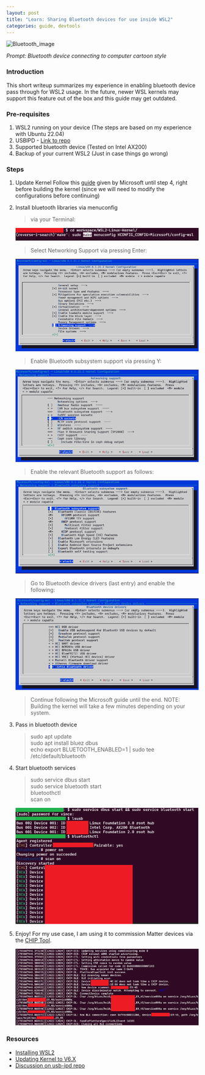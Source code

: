 ```yaml
---
layout: post
title: "Learn: Sharing Bluetooth devices for use inside WSL2"
categories: guide, devtools
---
```

![Bluetooth_image](/assets/wsl2_bluetooth/DALL·E%202024-01-19%2021.29.54.png)

*Prompt: Bluetooth device connecting to computer cartoon style*

### Introduction

This short writeup summarizes my experience in enabling bluetooth device pass through for WSL2 usage. In the future, newer WSL kernels may support this feature out of the box and this guide may get outdated.

### Pre-requisites

1. WSL2 running on your device (The steps are based on my experience with Ubuntu 22.04)
2. USBIPD - [Link to repo](https://github.com/dorssel/usbipd-win)
3. Supported bluetooth device (Tested on Intel AX200)
4. Backup of your current WSL2 (Just in case things go wrong)

### Steps

1. Update Kernel
    Follow this [guide](https://learn.microsoft.com/en-us/community/content/wsl-user-msft-kernel-v6) given by Microsoft until step 4, right before building the kernel (since we will need to modify the configurations before continuing)
2. Install bluetooth libraries via menuconfig
    > via your Terminal:

    ![Menuconfig_entry](/assets/wsl2_bluetooth/menuconfig_entry.PNG)

    > Select Networking Support via pressing Enter:

    ![Menuconfig_0](/assets/wsl2_bluetooth/menuconfig_0.PNG)

    > Enable Bluetooth subsystem support via pressing Y:

    ![Menuconfig_1](/assets/wsl2_bluetooth/menuconfig_1.PNG)

    > Enable the relevant Bluetooth support as follows:

    ![Menuconfig_2](/assets/wsl2_bluetooth/menuconfig_2.PNG)

    > Go to Bluetooth device drivers (last entry) and enable the following:

    ![Menuconfig_3](/assets/wsl2_bluetooth/menuconfig_3.PNG)

    > Continue following the Microsoft guide until the end. NOTE: Building the kernel will take a few minutes depending on your system. 

3. Pass in bluetooth device
    > sudo apt update   
    > sudo apt install bluez dbus  
    > echo export BLUETOOTH_ENABLED=1 | sudo tee /etc/default/bluetooth  

4. Start bluetooth services
    > sudo service dbus start  
    > sudo service bluetooth start  
    > bluetoothctl  
    > scan on  

    ![bluetooth_usage](/assets/wsl2_bluetooth/bluetoothctl.PNG)
5. Enjoy!
    For my use case, I am using it to commission Matter devices via the [CHIP Tool](https://project-chip.github.io/connectedhomeip-doc/guides/chip_tool_guide.html).

    ![chip-tool](/assets/wsl2_bluetooth/chip-tool.PNG)

### Resources

- [Installing WSL2](https://learn.microsoft.com/en-us/windows/wsl/install)
- [Updating Kernel to V6.X](https://learn.microsoft.com/en-us/community/content/wsl-user-msft-kernel-v6)
- [Discussion on usb-ipd repo](https://github.com/dorssel/usbipd-win/discussions/310)
